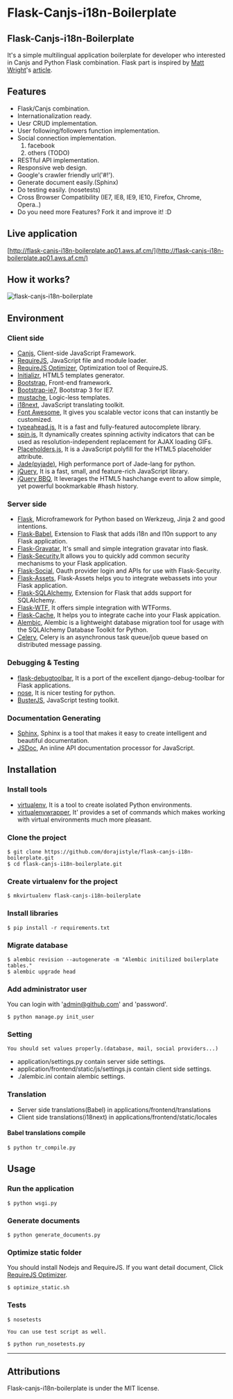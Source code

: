 # Flask-Canjs-i18n-Boilerplate

## Flask-Canjs-i18n-Boilerplate

It's a simple multilingual application boilerplate for developer who interested in Canjs and Python Flask combination.
Flask part is inspired by [Matt Wright](https://github.com/mattupstate)'s [article](http://mattupstate.com/python/2013/06/26/how-i-structure-my-flask-applications.html).


## Features
* Flask/Canjs combination.
* Internationalization ready.
* Uesr CRUD implementation.
* User following/followers function implementation.
* Social connection implementation.
    1. facebook
    2. others (TODO)
* RESTful API implementation.
* Responsive web design.
* Google's crawler friendly url('#!').
* Generate document easily.(Sphinx)
* Do testing easily. (nosetests)
* Cross Browser Compatibility (IE7, IE8, IE9, IE10, Firefox, Chrome, Opera..)
* Do you need more Features? Fork it and improve it! :D


## Live application
[http://flask-canjs-i18n-boilerplate.ap01.aws.af.cm/](http://flask-canjs-i18n-boilerplate.ap01.aws.af.cm/)


## How it works?

![flask-canjs-i18n-boilerplate](https://f.cloud.github.com/assets/1202809/914493/b584032c-fe3b-11e2-83c0-05b83e8959ba.png)


## Environment

### Client side
* [Canjs](http://canjs.com/), Client-side JavaScript Framework.
* [RequireJS](http://requirejs.org/), JavaScript file and module loader.
* [RequireJS Optimizer](http://requirejs.org/docs/optimization.html), Optimization tool of RequireJS.
* [Initializr](http://www.initializr.com/), HTML5 templates generator.
* [Bootstrap](http://twitter.github.io/bootstrap/), Front-end framework.
* [Bootstrap-ie7](https://github.com/coliff/bootstrap-ie7), Bootstrap 3 for IE7.
* [mustache](http://mustache.github.io/), Logic-less templates.
* [i18next](http://i18next.com/), JavaScript translating toolkit.
* [Font Awesome](http://fortawesome.github.io/Font-Awesome/), It gives you scalable vector icons that can instantly be customized.
* [typeahead.js](https://github.com/twitter/typeahead.js),  It is a fast and fully-featured autocomplete library.
* [spin.js](http://fgnass.github.io/spin.js/), It dynamically creates spinning activity indicators that can be used as resolution-independent replacement for AJAX loading GIFs.
* [Placeholders.js](http://jamesallardice.github.io/Placeholders.js/), It is a JavaScript polyfill for the HTML5 placeholder attribute.
* [Jade(pyjade)](https://github.com/SyrusAkbary/pyjade), High performance port of Jade-lang for python.
* [jQuery](http://jquery.com/), It is a fast, small, and feature-rich JavaScript library.
* [jQuery BBQ](http://benalman.com/projects/jquery-bbq-plugin/), It leverages the HTML5 hashchange event to allow simple, yet powerful bookmarkable #hash history.

### Server side
* [Flask](http://flask.pocoo.org/), Microframework for Python based on Werkzeug, Jinja 2 and good intentions.
* [Flask-Babel](http://pythonhosted.org/Flask-Babel/), Extension to Flask that adds i18n and l10n support to any Flask application.
* [Flask-Gravatar](https://pypi.python.org/pypi/Flask-Gravatar), It's small and simple integration gravatar into flask.
* [Flask-Security](http://pythonhosted.org/Flask-Security/),It allows you to quickly add common security mechanisms to your Flask application.
* [Flask-Social](http://pythonhosted.org/Flask-Social/), Oauth provider login and APIs for use with Flask-Security.
* [Flask-Assets](http://elsdoerfer.name/docs/flask-assets/), Flask-Assets helps you to integrate webassets into your Flask application.
* [Flask-SQLAlchemy](http://pythonhosted.org/Flask-SQLAlchemy/), Extension for Flask that adds support for SQLAlchemy.
* [Flask-WTF](https://flask-wtf.readthedocs.org/en/latest/), It offers simple integration with WTForms.
* [Flask-Cache](http://pythonhosted.org/Flask-Cache/), It helps you to integrate cache into your Flask appication.
* [Alembic](http://alembic.readthedocs.org/en/latest/), Alembic is a lightweight database migration tool for usage with the SQLAlchemy Database Toolkit for Python.
* [Celery](http://www.celeryproject.org/), Celery is an asynchronous task queue/job queue based on distributed message passing.

### Debugging & Testing
* [flask-debugtoolbar](http://flask-debugtoolbar.readthedocs.org/en/latest/), It is a port of the excellent django-debug-toolbar for Flask applications.
* [nose](https://nose.readthedocs.org/en/latest/index.html), It is nicer testing for python.
* [BusterJS](http://docs.busterjs.org/en/latest/#), JavaScript testing toolkit.

### Documentation Generating
* [Sphinx](http://sphinx-doc.org/), Sphinx is a tool that makes it easy to create intelligent and beautiful documentation.
* [JSDoc](https://github.com/jsdoc3/jsdoc), An inline API documentation processor for JavaScript.


## Installation

### Install tools
* [virtualenv](https://python-guide.readthedocs.org/en/latest/dev/virtualenvs/#virtualenv), It is a tool to create isolated Python environments.
* [virtualenvwrapper](https://python-guide.readthedocs.org/en/latest/dev/virtualenvs/#virtualenvwrapper), It' provides a set of commands which makes working with virtual environments much more pleasant.

### Clone the project
    $ git clone https://github.com/dorajistyle/flask-canjs-i18n-boilerplate.git
    $ cd flask-canjs-i18n-boilerplate.git

### Create virtualenv for the project
    $ mkvirtualenv flask-canjs-i18n-boilerplate

### Install libraries
    $ pip install -r requirements.txt

### Migrate database
    $ alembic revision --autogenerate -m "Alembic initilized boilerplate tables."
    $ alembic upgrade head

### Add administrator user
You can login with 'admin@github.com' and 'password'.

    $ python manage.py init_user

### Setting

    You should set values properly.(database, mail, social providers...)

* application/settings.py contain server side settings.
* application/frontend/static/js/settings.js contain client side settings.
* ./alembic.ini contain alembic settings.

### Translation
* Server side translations(Babel) in applications/frontend/translations
* Client side translations(i18next) in applications/frontend/static/locales

#### Babel translations compile
    $ python tr_compile.py


## Usage

### Run the application
    $ python wsgi.py

### Generate documents
    $ python generate_documents.py

### Optimize static folder
You should install Nodejs and RequireJS.
If you want detail document, Click [RequireJS Optimizer](http://requirejs.org/docs/optimization.html).

    $ optimize_static.sh

### Tests
    $ nosetests

    You can use test script as well.

    $ python run_nosetests.py





________________________

## Attributions

Flask-canjs-i18n-boilerplate is under the MIT license.